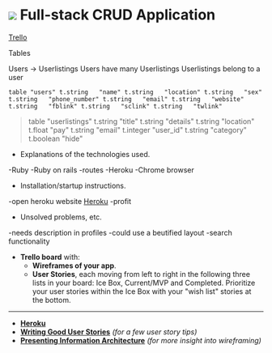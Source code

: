 # ![](https://camo.githubusercontent.com/6ce15b81c1f06d716d753a61f5db22375fa684da/68747470733a2f2f67612d646173682e73332e616d617a6f6e6177732e636f6d2f70726f64756374696f6e2f6173736574732f6c6f676f2d39663838616536633963333837313639306533333238306663663535376633332e706e67) Full-stack CRUD Application

[Trello](https://trello.com/b/zQmgbgCR/project2-music-board)

Tables

Users -> Userlistings
Users have many Userlistings
Userlistings belong to a user

`table "users"
    t.string   "name"
    t.string   "location"
    t.string   "sex"
    t.string   "phone_number"
    t.string   "email"
    t.string   "website"
    t.string   "fblink"
    t.string   "sclink"
    t.string   "twlink"`

 >table "userlistings"
 >   t.string   "title"
 >   t.string   "details"
 >   t.string   "location"
 >   t.float    "pay"
 >   t.string   "email"
 >   t.integer  "user_id"
 >   t.string   "category"
 >   t.boolean  "hide"




- Explanations of the technologies used.

-Ruby
-Ruby on rails
-routes
-Heroku
-Chrome browser


- Installation/startup instructions.

-open heroku website
[Heroku](http://www.heroku.com)
-profit

- Unsolved problems, etc.

-needs description in profiles
-could use a beutified layout
-search functionality






-  **Trello board** with:
    - **Wireframes of your app**.
    - **User Stories**, each moving from left to right in the following
      three lists in your board: Ice Box, Current/MVP and Completed.
      Prioritize your user stories within the Ice Box with your "wish
      list" stories at the bottom.

---



* **[Heroku](http://www.heroku.com)**
* **[Writing Good User Stories](http://www.mariaemerson.com/user-stories/)** _(for a few user story tips)_
* **[Presenting Information Architecture](http://webstyleguide.com/wsg3/3-information-architecture/4-presenting-information.html)** _(for more insight into wireframing)_
